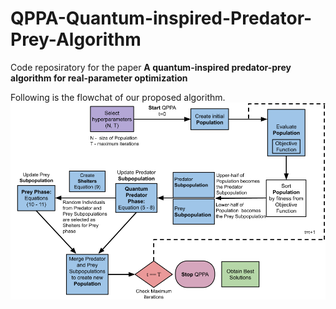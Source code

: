 # QPPA-Quantum-inspired-Predator-Prey-Algorithm
Code reposiratory for the paper **A quantum-inspired predator-prey algorithm for real-parameter optimization**

Following is the flowchat of our proposed algorithm.
![Flowchart of QPPA](https://github.com/sydney-machine-learning/predator-prey-optimisation/blob/main/assets/pictRep.png)
